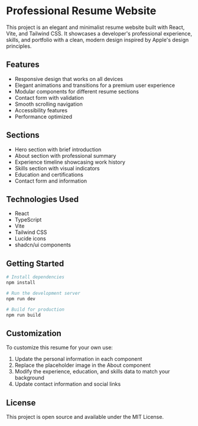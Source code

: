 
# Professional Resume Website

This project is an elegant and minimalist resume website built with React, Vite, and Tailwind CSS. It showcases a developer's professional experience, skills, and portfolio with a clean, modern design inspired by Apple's design principles.

## Features

- Responsive design that works on all devices
- Elegant animations and transitions for a premium user experience
- Modular components for different resume sections
- Contact form with validation
- Smooth scrolling navigation
- Accessibility features
- Performance optimized

## Sections

- Hero section with brief introduction
- About section with professional summary
- Experience timeline showcasing work history
- Skills section with visual indicators
- Education and certifications
- Contact form and information

## Technologies Used

- React
- TypeScript
- Vite
- Tailwind CSS
- Lucide icons
- shadcn/ui components

## Getting Started

```bash
# Install dependencies
npm install

# Run the development server
npm run dev

# Build for production
npm run build
```

## Customization

To customize this resume for your own use:

1. Update the personal information in each component
2. Replace the placeholder image in the About component
3. Modify the experience, education, and skills data to match your background
4. Update contact information and social links

## License

This project is open source and available under the MIT License.

